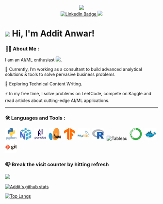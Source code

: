 <div id="header" align="center">
  <img src="https://media.giphy.com/media/3o7bu9HvCRRp7MjpT2/giphy.gif" width="300"/>
</div>
<div id="badges" align="center">
  <a href="https://www.linkedin.com/in/addit-anwar/">
    <img src="https://img.shields.io/badge/LinkedIn-blue?style=for-the-badge&logo=linkedin&logoColor=white" alt="LinkedIn Badge" width="100"/>
  <a target="_blank" rel="noopener noreferrer" href="https://additanwar.github.io/" width="150">
    <img src="https://img.shields.io/badge/blog-personal%20website-SteelBlue?style=flat-square&logo=bitdefender&logoColor=black&link=https://additanwar.github.io/" width="150">
</a>
</div> 
 <h1>
  <img src="https://media.giphy.com/media/hvRJCLFzcasrR4ia7z/giphy.gif" width="30px"/>
  Hi, I'm <b>Addit Anwar</b>!</h1>
</h1>


### :man_technologist: About Me :
I am an AI/ML enthusiast <img src="https://media.giphy.com/media/WUlplcMpOCEmTGBtBW/giphy.gif" width="30">.

:telescope: Currently, I’m working as a consultant to build advanced analytical solutions & tools to solve pervasive business problems

:seedling: Exploring Technical Content Writing.

:zap: In my free time, I solve problems on LeetCode, compete on Kaggle and read articles about cutting-edge AI/ML applications.

---

### 🛠️ Languages and Tools :
<div>
  <img src="https://github.com/devicons/devicon/blob/master/icons/python/python-original-wordmark.svg" title="Python" alt="Python" width="40" height="40"/>&nbsp;
  <img src="https://github.com/devicons/devicon/blob/master/icons/numpy/numpy-original.svg" title="Numpy" alt="Numpy" width="40" height="40"/>&nbsp;
  <img src="https://github.com/devicons/devicon/blob/master/icons/pandas/pandas-original-wordmark.svg" title="Pandas" alt="Pandas" width="40" height="40"/>&nbsp;
  <img src="https://github.com/scikit-learn/scikit-learn/blob/main/doc/logos/scikit-learn-logo-without-subtitle.svg" title="Scikit-learn" alt="Scikit-learn" width="40" height="40"/>&nbsp; 
  <img src="https://github.com/devicons/devicon/blob/master/icons/tensorflow/tensorflow-original.svg" title="Tensorflow" alt="Tensorflow" width="40" height="40"/>&nbsp;
  <img src="https://github.com/devicons/devicon/blob/master/icons/mysql/mysql-original-wordmark.svg" title="MySQL"  alt="MySQL" width="40" height="40"/>&nbsp;
  <img src="https://github.com/devicons/devicon/blob/master/icons/r/r-original.svg" title="R" alt="R" width="40" height="40"/>&nbsp;
  <img src="https://cdn.worldvectorlogo.com/logos/tableau-software.svg" title="Tableau"  alt="Tableau" width="40" height="40"/>&nbsp;
  <img src="https://github.com/devicons/devicon/blob/master/icons/anaconda/anaconda-original.svg" title="Anaconda"  alt="Anaconda" width="40" height="40"/>&nbsp;
  <img src="https://github.com/devicons/devicon/blob/master/icons/docker/docker-original.svg" title="Docker"  alt="Docker" width="40" height="40"/>&nbsp;
  <img src="https://github.com/devicons/devicon/blob/master/icons/git/git-original-wordmark.svg" title="Git" **alt="Git" width="40" height="40"/>
</div>
 

### 📪 Break the visit counter by hitting refresh
<a target="_blank" rel="noopener noreferrer" href="https://github.com/additanwar">
    <img src="https://profile-counter.glitch.me/additanwar/count.svg" />
</div>

![Addit's github stats](https://github-readme-stats.vercel.app/api?username=additanwar&show_icons=true&theme=vue)

[![Top Langs](https://github-readme-stats.vercel.app/api/top-langs/?username=additanwar&hide=html&layout=compact&theme=vue)](https://github.com/anuraghazra/github-readme-stats)
